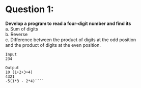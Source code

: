# Question 1:

**Develop a program to read a four-digit number and find its**  
a. Sum of digits  
b. Reverse  
c. Difference between the product of digits at the odd position  
and the product of digits at the even position.  

```Example:
Input
234

Output
10 (1+2+3+4)
4321
-5(1*3 - 2*4)````
